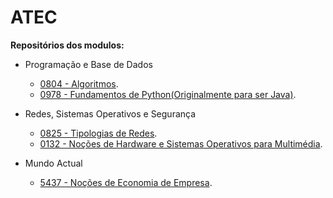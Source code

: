# ATEC
**Repositórios dos modulos:**

- Programação e Base de Dados
  - [0804 - Algoritmos](https://github.com/JPSCorreia/0804-Algoritmos).
  - [0978 - Fundamentos de Python(Originalmente para ser Java)](0978-Fundamentos-de-Python).

- Redes, Sistemas Operativos e Segurança
  - [0825 - Tipologias de Redes](https://github.com/JPSCorreia/0825-Tipologias-de-Redes).
  - [0132 - Noções de Hardware e Sistemas Operativos para Multimédia](https://github.com/JPSCorreia/0132-Nocoes-de-Hardware-e-Sistemas-Operativos-para-Multimedia).
  
- Mundo Actual
  - [5437 - Noções de Economia de Empresa](https://github.com/JPSCorreia/5437-Nocoes-de-Economia-de-Empresa).
